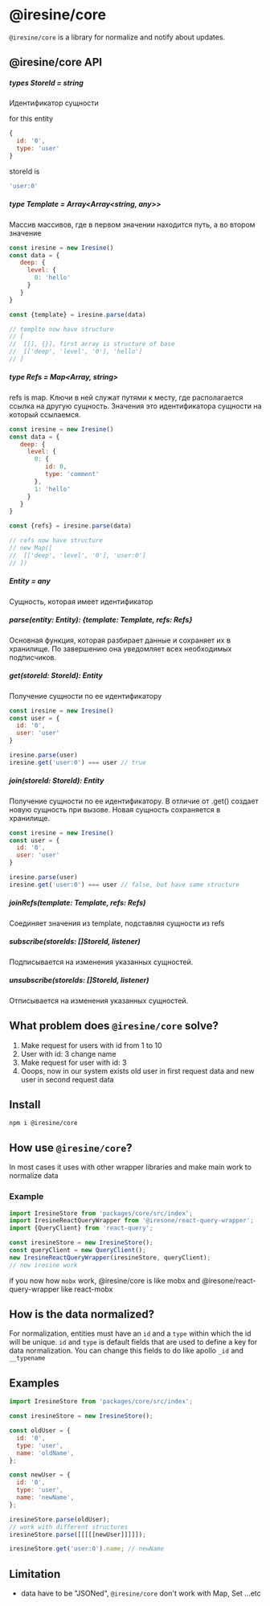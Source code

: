 # @iresine/core

`@iresine/core` is a library for normalize and notify about updates.

## @iresine/core API

##### types StoreId = string
Идентификатор сущности

for this entity
```js
{
  id: '0',
  type: 'user'
}
```
storeId is
```js
'user:0'
```

##### type Template = Array<Array<string, any>>
Массив массивов, где в первом значении находится путь, а во втором значение

```js
const iresine = new Iresine()
const data = {
   deep: {
     level: {
       0: 'hello'
     }
   }
}

const {template} = iresine.parse(data)

// templte now have structure 
// [
//  [[], {}], first array is structure of base
//  [['deep', 'level', '0'], 'hello']
// ]
```

##### type Refs = Map<Array<string>, string>

refs is map. Ключи в ней служат путями к месту, где располагается ссылка на другую сущность. Значения это идентификатора сущности на который ссылаемся.

```js
const iresine = new Iresine()
const data = {
   deep: {
     level: {
       0: {
          id: 0,
          type: 'comment'
       },
       1: 'hello'
     }
   }
}

const {refs} = iresine.parse(data)

// refs now have structure 
// new Map([
//  [['deep', 'level', '0'], 'user:0']
// ])
```

##### Entity = any
Сущность, которая имеет идентификатор

##### parse(entity: Entity): {template: Template, refs: Refs}
Основная функция, которая разбирает данные и сохраняет их в хранилище. 
По завершению она уведомляет всех необходимых подписчиков.

##### get(storeId: StoreId): Entity
Получение сущности по ее идентификатору

```js
const iresine = new Iresine()
const user = {
  id: '0',
  user: 'user'
}

iresine.parse(user)
iresine.get('user:0') === user // true
```

##### join(storeId: StoreId): Entity
Получение сущности по ее идентификатору. В отличие от .get() создает новую сущность при вызове. 
Новая сущность сохраняется в хранилище.

```js
const iresine = new Iresine()
const user = {
  id: '0',
  user: 'user'
}

iresine.parse(user)
iresine.get('user:0') === user // false, but have same structure
```


##### joinRefs(template: Template, refs: Refs)
Соединяет значения из template, подставляя сущности из refs



##### subscribe(storeIds: []StoreId, listener)
Подписывается на изменения указанных сущностей.

##### unsubscribe(storeIds: []StoreId, listener)
Отписывается на изменения указанных сущностей.

## What problem does `@iresine/core` solve?

1. Make request for users with id from 1 to 10
2. User with id: 3 change name
3. Make request for user with id: 3
4. Ooops, now in our system exists old user in first request data and new user
   in second request data

## Install

```console
npm i @iresine/core
```

## How use `@iresine/core`?

In most cases it uses with other wrapper libraries and make main work to
normalize data

### Example

```js
import IresineStore from 'packages/core/src/index';
import IresineReactQueryWrapper from '@iresone/react-query-wrapper';
import {QueryClient} from 'react-query';

const iresineStore = new IresineStore();
const queryClient = new QueryClient();
new IresineReactQueryWrapper(iresineStore, queryClient);
// now iresine work
```

if you now how `mobx` work, @iresine/core is like mobx and
@iresone/react-query-wrapper like react-mobx

## How is the data normalized?

For normalization, entities must have an `id` and a `type` within which the id
will be unique. `id` and `type` is default fields that are used to define a key
for data normalization. You can change this fields to do like apollo `_id` and
`__typename`

## Examples

```js
import IresineStore from 'packages/core/src/index';

const iresineStore = new IresineStore();

const oldUser = {
  id: '0',
  type: 'user',
  name: 'oldName',
};

const newUser = {
  id: '0',
  type: 'user',
  name: 'newName',
};

iresineStore.parse(oldUser);
// work with different structures
iresineStore.parse([[[[[newUser]]]]]);

iresineStore.get('user:0').name; // newName
```

## Limitation

- data have to be "JSONed", `@iresine/core` don't work with Map, Set ...etc

